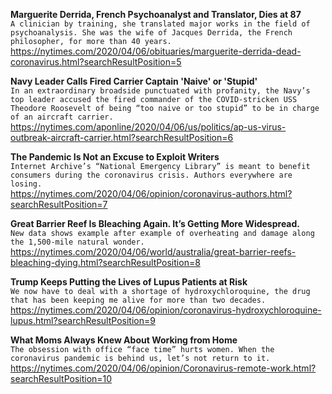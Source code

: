 **Marguerite Derrida, French Psychoanalyst and Translator, Dies at 87**\
`A clinician by training, she translated major works in the field of psychoanalysis. She was the wife of Jacques Derrida, the French philosopher, for more than 40 years.`\
https://nytimes.com/2020/04/06/obituaries/marguerite-derrida-dead-coronavirus.html?searchResultPosition=5

**Navy Leader Calls Fired Carrier Captain 'Naive' or 'Stupid'**\
`In an extraordinary broadside punctuated with profanity, the Navy’s top leader accused the fired commander of the COVID-stricken USS Theodore Roosevelt of being “too naive or too stupid” to be in charge of an aircraft carrier.`\
https://nytimes.com/aponline/2020/04/06/us/politics/ap-us-virus-outbreak-aircraft-carrier.html?searchResultPosition=6

**The Pandemic Is Not an Excuse to Exploit Writers**\
`Internet Archive’s “National Emergency Library” is meant to benefit consumers during the coronavirus crisis. Authors everywhere are losing.`\
https://nytimes.com/2020/04/06/opinion/coronavirus-authors.html?searchResultPosition=7

**Great Barrier Reef Is Bleaching Again. It’s Getting More Widespread.**\
`New data shows example after example of overheating and damage along the 1,500-mile natural wonder.`\
https://nytimes.com/2020/04/06/world/australia/great-barrier-reefs-bleaching-dying.html?searchResultPosition=8

**Trump Keeps Putting the Lives of Lupus Patients at Risk**\
`We now have to deal with a shortage of hydroxychloroquine, the drug that has been keeping me alive for more than two decades.`\
https://nytimes.com/2020/04/06/opinion/coronavirus-hydroxychloroquine-lupus.html?searchResultPosition=9

**What Moms Always Knew About Working from Home**\
`The obsession with office “face time” hurts women. When the coronavirus pandemic is behind us, let’s not return to it.`\
https://nytimes.com/2020/04/06/opinion/Coronavirus-remote-work.html?searchResultPosition=10


